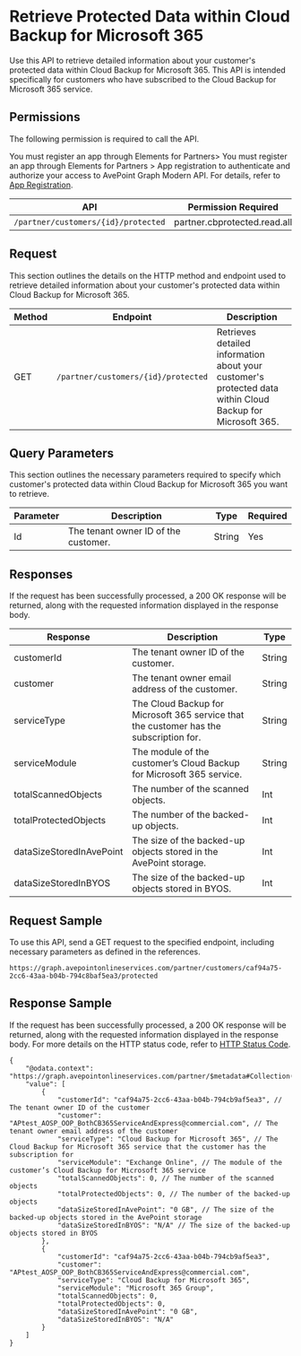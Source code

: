 # Retrieve Protected Data within Cloud Backup for Microsoft 365

Use this API to retrieve detailed information about your customer's protected data within Cloud Backup for Microsoft 365. This API is intended specifically for customers who have subscribed to the Cloud Backup for Microsoft 365 service.

## Permissions  

The following permission is required to call the API.
<!Should APIs be plural here? I think it should be  The following permission is required to call the API. If so, this should be a global change in all of the docs where this sentence appears. Thanks!>

You must register an app through Elements for Partners>
You must register an app through Elements for Partners > App registration to authenticate and authorize your access to AvePoint Graph Modern API. For details, refer to [App Registration](https://cdn.avepoint.com/assets/apelements-webhelp/avepoint-elements-for-partners/index.htm#!Documents/appregistration.htm).  

| API | Permission Required  |
|-----------|-------|
| `/partner/customers/{id}/protected` |partner.cbprotected.read.all |  

## Request

This section outlines the details on the HTTP method and endpoint used to retrieve detailed information about your customer's protected data within Cloud Backup for Microsoft 365.

| Method | Endpoint  | Description |
|-----------|-------|-----------|
| GET | `/partner/customers/{id}/protected` | Retrieves detailed information about your customer's protected data within Cloud Backup for Microsoft 365. |

## Query Parameters  

This section outlines the necessary parameters required to specify which customer's protected data within Cloud Backup for Microsoft 365 you want to retrieve.  

| Parameter | Description | Type | Required |
| --- | --- | --- | --- |
| Id | The tenant owner ID of the customer. | String | Yes |

## Responses

If the request has been successfully processed, a 200 OK response will be returned, along with the requested information displayed in the response body.

| Response | Description | Type |
| --- | --- | --- |
| customerId | The tenant owner ID of the customer. | String |
| customer | The tenant owner email address of the customer. | String |
| serviceType | The Cloud Backup for Microsoft 365 service that the customer has the subscription for. | String |
| serviceModule | The module of the customer’s Cloud Backup for Microsoft 365 service. | String |
| totalScannedObjects | The number of the scanned objects. | Int |
| totalProtectedObjects | The number of the backed-up objects. | Int |
| dataSizeStoredInAvePoint | The size of the backed-up objects stored in the AvePoint storage. | Int |
| dataSizeStoredInBYOS | The size of the backed-up objects stored in BYOS. | Int |

## Request Sample  

To use this API, send a GET request to the specified endpoint, including necessary parameters as defined in the references.

```
https://graph.avepointonlineservices.com/partner/customers/caf94a75-2cc6-43aa-b04b-794c8baf5ea3/protected
```

## Response Sample

If the request has been successfully processed, a 200 OK response will be returned, along with the requested information displayed in the response body. For more details on the HTTP status code, refer to [HTTP Status Code](/docs/use-avepoint-graph-modern-API/##HTTP-Status-Code).

```
{
    "@odata.context": "https://graph.avepointonlineservices.com/partner/$metadata#Collection(Portal.Api.Model.CustomerOverallProtected)",
    "value": [
        {
            "customerId": "caf94a75-2cc6-43aa-b04b-794cb9af5ea3", // The tenant owner ID of the customer
            "customer": "APtest_AOSP_OOP_BothCB365ServiceAndExpress@commercial.com", // The tenant owner email address of the customer
            "serviceType": "Cloud Backup for Microsoft 365", // The Cloud Backup for Microsoft 365 service that the customer has the subscription for
            "serviceModule": "Exchange Online", // The module of the customer’s Cloud Backup for Microsoft 365 service
            "totalScannedObjects": 0, // The number of the scanned objects
            "totalProtectedObjects": 0, // The number of the backed-up objects
            "dataSizeStoredInAvePoint": "0 GB", // The size of the backed-up objects stored in the AvePoint storage
            "dataSizeStoredInBYOS": "N/A" // The size of the backed-up objects stored in BYOS
        },
        {
            "customerId": "caf94a75-2cc6-43aa-b04b-794cb9af5ea3",
            "customer": "APtest_AOSP_OOP_BothCB365ServiceAndExpress@commercial.com",
            "serviceType": "Cloud Backup for Microsoft 365",
            "serviceModule": "Microsoft 365 Group",
            "totalScannedObjects": 0,
            "totalProtectedObjects": 0,
            "dataSizeStoredInAvePoint": "0 GB",
            "dataSizeStoredInBYOS": "N/A"
        }
    ]
}
```

